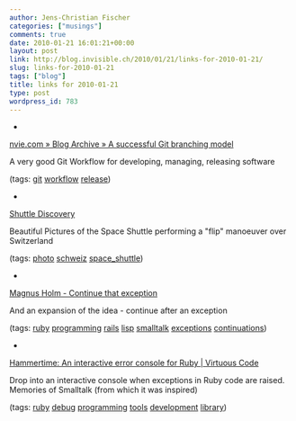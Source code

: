 ```yaml
---
author: Jens-Christian Fischer
categories: ["musings"]
comments: true
date: 2010-01-21 16:01:21+00:00
layout: post
link: http://blog.invisible.ch/2010/01/21/links-for-2010-01-21/
slug: links-for-2010-01-21
tags: ["blog"]
title: links for 2010-01-21
type: post
wordpress_id: 783
---
```


  * 
                

[nvie.com » Blog Archive » A successful Git branching model](http://nvie.com/archives/323#more-323)


                

A very good Git Workflow for developing, managing, releasing software


                

(tags: [git](http://delicious.com/jaycee/git) [workflow](http://delicious.com/jaycee/workflow) [release](http://delicious.com/jaycee/release))


            
  * 
                

[Shuttle Discovery](http://space.epfl.ch/page57916.html)


                

Beautiful Pictures of the Space Shuttle performing a "flip" manoeuver over Switzerland


                

(tags: [photo](http://delicious.com/jaycee/photo) [schweiz](http://delicious.com/jaycee/schweiz) [space_shuttle](http://delicious.com/jaycee/space_shuttle))


            
  * 
                

[Magnus Holm - Continue that exception](http://judofyr.net/posts/never-gonna-let-you-go.html)


                

And an expansion of the idea - continue after an exception


                

(tags: [ruby](http://delicious.com/jaycee/ruby) [programming](http://delicious.com/jaycee/programming) [rails](http://delicious.com/jaycee/rails) [lisp](http://delicious.com/jaycee/lisp) [smalltalk](http://delicious.com/jaycee/smalltalk) [exceptions](http://delicious.com/jaycee/exceptions) [continuations](http://delicious.com/jaycee/continuations))


            
  * 
                

[Hammertime: An interactive error console for Ruby | Virtuous Code](http://avdi.org/devblog/2010/01/18/hammertime/)


                

Drop into an interactive console when exceptions in Ruby code are raised. Memories of Smalltalk (from which it was inspired)


                

(tags: [ruby](http://delicious.com/jaycee/ruby) [debug](http://delicious.com/jaycee/debug) [programming](http://delicious.com/jaycee/programming) [tools](http://delicious.com/jaycee/tools) [development](http://delicious.com/jaycee/development) [library](http://delicious.com/jaycee/library))


            
